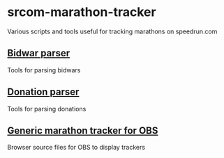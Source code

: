 # srcom-marathon-tracker

Various scripts and tools useful for tracking marathons on speedrun.com

## [Bidwar parser](src/bidwar-parser/)

Tools for parsing bidwars

## [Donation parser](src/donation-parser/)

Tools for parsing donations

## [Generic marathon tracker for OBS](src/obs/)

Browser source files for OBS to display trackers
